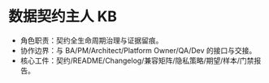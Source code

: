 # 数据契约主人 KB

- 角色职责：契约全生命周期治理与证据留痕。
- 协作边界：与 BA/PM/Architect/Platform Owner/QA/Dev 的接口与交接。
- 核心工件：契约/README/Changelog/兼容矩阵/隐私策略/期望/样本/门禁报告。
